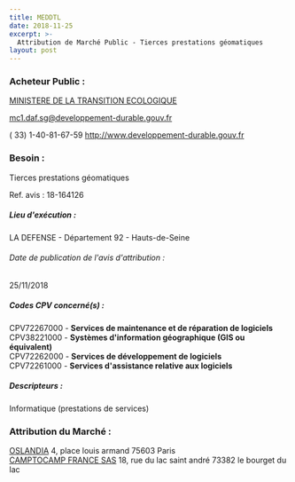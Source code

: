```yaml
---
title: MEDDTL
date: 2018-11-25
excerpt: >-
  Attribution de Marché Public - Tierces prestations géomatiques
layout: post
---
```


### Acheteur Public : 
<a href="/acheteur-32/siren-110068012"> MINISTERE DE LA TRANSITION ECOLOGIQUE</a><br/>



mc1.daf.sg@developpement-durable.gouv.fr

( 33) 1-40-81-67-59
http://www.developpement-durable.gouv.fr
### Besoin :

Tierces prestations géomatiques

Ref. avis : 18-164126


##### Lieu d'exécution :

LA DEFENSE - Département 92 - Hauts-de-Seine

###### Date de publication de l'avis d'attribution : 
25/11/2018

##### Codes CPV concerné(s) :
CPV72267000 - **Services de maintenance et de réparation de logiciels** <br/>
CPV38221000 - **Systèmes d'information géographique (GIS ou équivalent)** <br/>
CPV72262000 - **Services de développement de logiciels** <br/>
CPV72261000 - **Services d'assistance relative aux logiciels** <br/>

##### Descripteurs :
Informatique (prestations de services) <br/>

### Attribution du Marché :
<a href="/entreprise-266/siren-517636346"> OSLANDIA</a>    4, place louis armand 75603 Paris <br/>
<a href="/entreprise-261/siren-433698578"> CAMPTOCAMP FRANCE SAS</a>    18, rue du lac saint andré 73382 le bourget du lac <br/>
